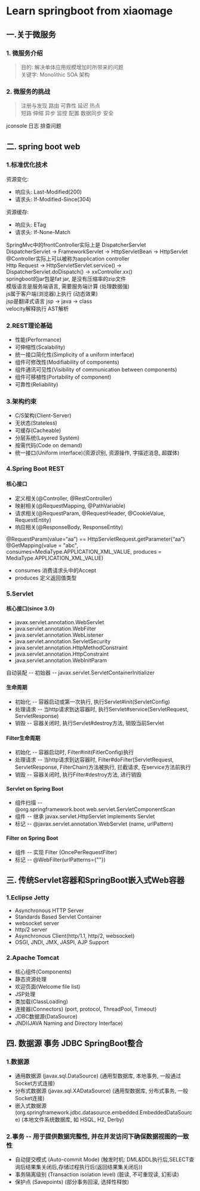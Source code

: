 # Learn springboot from xiaomage

## 一.关于微服务

### 1. 微服务介绍

>目的: 解决单体应用规模增加时所带来的问题  
>关键字: Monolithic SOA 架构

### 2. 微服务的挑战

> 注册与发现 路由 可靠性 延迟 热点  
> 短路 伸缩 异步 监控 配置 数据同步 安全

jconsole 日志 排查问题

## 二. spring boot web

### 1.标准优化技术

资源变化:

- 响应头: Last-Modified(200)
- 请求头: If-Modified-Since(304)

资源缓存:

- 响应头: ETag
- 请求头: If-None-Match

SpringMvc中的frontController实际上是 DispatcherServlet  
DispatcherServlet -> FrameworkServlet -> HttpServletBean -> HttpServlet  
@Controller实际上可以被称为application controller  
Http Request -> HttpServletServlet.service() -> DispatcherServlet.doDispatch() -> xxController.xx()  
springboot的jar包是fat jar, 是没有压缩率的zip文件  
模版语言是服务端语言, 需要服务端计算 (处理数据强)  
js属于客户端(浏览器)上执行 (动态效果)  
jsp是翻译式语言 jsp -> java -> class  
velocity解释执行 AST解析

### 2.REST理论基础

- 性能(Performance)
- 可伸缩性(Scalability)
- 统一接口简化性(Simplicity of a uniform interface)
- 组件可修改性(Modifiability of components)
- 组件通讯可见性(Visibility of communication between components)
- 组件可移植性(Portability of component)
- 可靠性(Reliability)

### 3.架构约束

- C/S架构(Client-Server)
- 无状态(Stateless)
- 可缓存(Cacheable)
- 分层系统(Layered System)
- 按需代码(Code on demand)
- 统一接口(Uniform interface)(资源识别, 资源操作, 字描述消息, 超媒体)

### 4.Spring Boot REST

#### 核心接口

- 定义相关(@Controller, @RestController)
- 映射相关(@RequestMapping, @PathVariable)
- 请求相关(@RequestParam, @RequestHeader, @CookieValue, RequestEntity)
- 响应相关(@ResponseBody, ResponseEntity)

@RequestParam(value=“aa”) == HttpServletRequest.getParameter(“aa”)  
@GetMapping(value = "abc", consumes=MediaType.APPLICATION_XML_VALUE, produces = MediaType.APPLICATION_XML_VALUE)

- consumes 消费请求头中的Accept
- produces 定义返回值类型

### 5.Servlet

#### 核心接口(since 3.0)

- javax.servlet.annotation.WebServlet
- java.servlet.annotation.WebFilter
- java.servlet.annotation.WebListener
- java.servlet.annotation.ServletSecurity
- java.servlet.annotation.HttpMethodConstraint
- java.servlet.annotation.HttpConstraint
- java.servlet.annotation.WebInitParam

自动装配 -- 初始器 -- javax.servlet.ServletContainerInitializer

#### 生命周期

- 初始化 -- 容器启动或第一次执行, 执行Servlet#init(ServletConfig)
- 处理请求 -- 当http请求到达容器时, 执行Servlet#service(ServletRequest, ServletResponse)
- 销毁 -- 容器关闭时, 执行Servlet#destroy方法, 销毁当前Servlet

#### Filter生命周期

- 初始化 -- 容器启动时, Filter#init(FitlerConfig)执行
- 处理请求 -- 当http请求到达容器时, Filter#doFilter(ServletRequest, ServletResponse, FilterChain)方法被执行, 拦截请求, 在service方法前执行
- 销毁 -- 容器关闭时, 执行Filter#destroy方法, 进行销毁

#### Servlet on Spring Boot

- 组件扫描 -- @org.springframework.boot.web.servlet.ServletComponentScan
- 组件 -- 继承 javax.servlet.HttpServlet implements Servlet
- 标记 -- @javax.servlet.annotation.WebServlet (name, urlPattern)

#### Filter on Spring Boot

- 组件 -- 实现 Filter (OncePerRequestFilter)
- 标记 -- @WebFilter(urlPatterns={""})

## 三. 传统Servlet容器和SpringBoot嵌入式Web容器

### 1.Eclipse Jetty

- Asynchronous HTTP Server
- Standards Based Servlet Container
- websocket server
- http/2 server
- Asynchronous Client(http/1.1, http/2, websocket)
- OSGI, JNDI, JMX, JASPI, AJP Support

### 2.Apache Tomcat

- 核心组件(Components)
- 静态资源处理
- 欢迎页面(Welcome file list)
- JSP处理
- 类加载(ClassLoading)
- 连接器(Connectors) (port, protocol, ThreadPool, Timeout)
- JDBC数据源(DataSource)
- JNDI(JAVA Naming and Directory Interface)

## 四. 数据源 事务 JDBC SpringBoot整合

### 1.数据源

- 通用数据源 (javax.sql.DataSource) (通用型数据库, 本地事务, 一般通过Socket方式连接)
- 分布式数据源 (javax.sql.XADataSource) (通用型数据库, 分布式事务, 一般Socket连接)
- 嵌入式数据源 (org.springframework.jdbc.datasource.embedded.EmbeddedDataSource) (本地文件系统数据库, 如 HSQL, H2, Derby)

### 2.事务 -- 用于提供数据完整性, 并在并发访问下确保数据视图的一致性

- 自动提交模式 (Auto-commit Mode) (触发时机: DML&DDL执行后,SELECT查询后结果集关闭后,存储过程执行后(返回结果集关闭后))
- 事务隔离级别 (Transaction isolation level) (脏读, 不可重现读, 幻影读)
- 保护点 (Savepoints) (部分事务回滚, 选择性释放)
